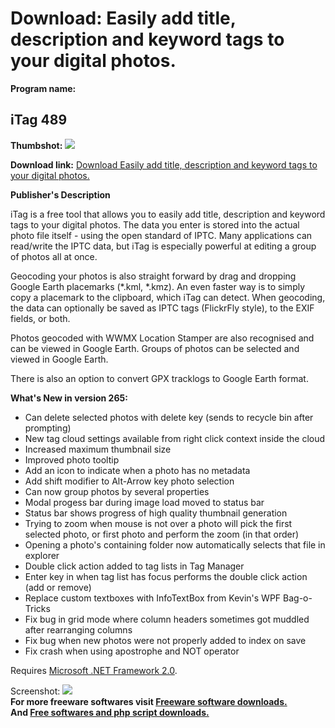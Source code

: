 # Download: Easily add title, description and keyword tags to your digital photos.

**Program name:**

## iTag 489

  
**Thumbshot:** ![](http://www.freewarefiles.com/screenshot/itag14_md.gif)   
  
**Download link:** [Download Easily add title, description and keyword tags to your digital photos.](http://freesoftwares.boysofts.com/ITag_program_24278.html)  
  


**Publisher's Description**  
  


iTag is a free tool that allows you to easily add title, description and keyword tags to your digital photos. The data you enter is stored into the actual photo file itself - using the open standard of IPTC. Many applications can read/write the IPTC data, but iTag is especially powerful at editing a group of photos all at once. 

Geocoding your photos is also straight forward by drag and dropping Google Earth placemarks (*.kml, *.kmz). An even faster way is to simply copy a placemark to the clipboard, which iTag can detect. When geocoding, the data can optionally be saved as IPTC tags (FlickrFly style), to the EXIF fields, or both.

Photos geocoded with WWMX Location Stamper are also recognised and can be viewed in Google Earth. Groups of photos can be selected and viewed in Google Earth.

There is also an option to convert GPX tracklogs to Google Earth format. 

**What's New in version 265:**

  * Can delete selected photos with delete key (sends to recycle bin after prompting) 
  * New tag cloud settings available from right click context inside the cloud 
  * Increased maximum thumbnail size 
  * Improved photo tooltip 
  * Add an icon to indicate when a photo has no metadata 
  * Add shift modifier to Alt-Arrow key photo selection 
  * Can now group photos by several properties 
  * Modal progess bar during image load moved to status bar 
  * Status bar shows progress of high quality thumbnail generation 
  * Trying to zoom when mouse is not over a photo will pick the first selected photo, or first photo and perform the zoom (in that order) 
  * Opening a photo's containing folder now automatically selects that file in explorer 
  * Double click action added to tag lists in Tag Manager 
  * Enter key in when tag list has focus performs the double click action (add or remove) 
  * Replace custom textboxes with InfoTextBox from Kevin's WPF Bag-o-Tricks 
  * Fix bug in grid mode where column headers sometimes got muddled after rearranging columns 
  * Fix bug when new photos were not properly added to index on save 
  * Fix crash when using apostrophe and NOT operator 

Requires [Microsoft .NET Framework 2.0](http://www.freewarefiles.com/program_10_108_16026.html). 

  
  
Screenshot: ![](http://www.freewarefiles.com/screenshot/itag14.gif)   
**For more freeware softwares visit [Freeware software downloads.](http://freesoftwares.boysofts.com/)**   
**And [Free softwares and php script downloads.](http://www.boysofts.com/)**
